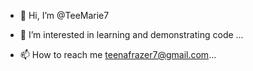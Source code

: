 - 👋 Hi, I’m @TeeMarie7
- 👀 I’m interested in learning and demonstrating code ...

- 📫 How to reach me teenafrazer7@gmail.com...

<!---
TeeMarie7/TeeMarie7 is a ✨ special ✨ repository because its `README.md` (this file) appears on your GitHub profile.
You can click the Preview link to take a look at your changes.
--->
